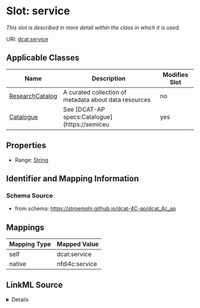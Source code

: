

# Slot: service


_This slot is described in more detail within the class in which it is used._





URI: [dcat:service](http://www.w3.org/ns/dcat#service)



<!-- no inheritance hierarchy -->





## Applicable Classes

| Name | Description | Modifies Slot |
| --- | --- | --- |
| [ResearchCatalog](ResearchCatalog.md) | A curated collection of metadata about data resources |  no  |
| [Catalogue](Catalogue.md) | See [DCAT-AP specs:Catalogue](https://semiceu |  yes  |







## Properties

* Range: [String](String.md)





## Identifier and Mapping Information







### Schema Source


* from schema: https://stroemphi.github.io/dcat-4C-ap/dcat_4c_ap




## Mappings

| Mapping Type | Mapped Value |
| ---  | ---  |
| self | dcat:service |
| native | nfdi4c:service |




## LinkML Source

<details>
```yaml
name: service
description: This slot is described in more detail within the class in which it is
  used.
from_schema: https://stroemphi.github.io/dcat-4C-ap/dcat_4c_ap
rank: 1000
slot_uri: dcat:service
alias: service
domain_of:
- Catalogue
range: string

```
</details>